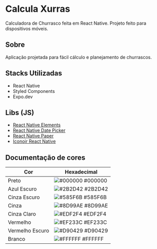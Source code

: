 
# Calcula Xurras

Calculadora de Churrasco feita em React Native. Projeto feito para dispositivos móveis.

## Sobre
Aplicação projetada para fácil cálculo e planejamento de churrascos. 

## Stacks Utilizadas
 - React Native
 - Styled Components
 - Expo.dev

## Libs (JS)
- [React Native Elements](https://reactnativeelements.com/)
- [React Native Date Picker](https://www.npmjs.com/package/react-native-date-picker)
- [React Native Paper](https://www.npmjs.com/package/react-native-paper)
- [Iconoir React Native](https://iconoir.com/docs/packages/iconoir-react-native)
## Documentação de cores

| Cor               | Hexadecimal                                                |
| ----------------- | ---------------------------------------------------------------- |
| Preto     | ![#000000](https://via.placeholder.com/10/000?text=+) #000000 |
| Azul Escuro      | ![#2B2D42](https://via.placeholder.com/10/2B2D42?text=+) #2B2D42 |
| Cinza Escuro       | ![#585F6B](https://via.placeholder.com/10/585F6B?text=+) #585F6B |
| Cinza       | ![#8D99AE](https://via.placeholder.com/10/8D99AE?text=+) #8D99AE |
| Cinza Claro       | ![#EDF2F4](https://via.placeholder.com/10/EDF2F4?text=+) #EDF2F4 |
| Vermelho       | ![#EF233C](https://via.placeholder.com/10/EF233C?text=+) #EF233C |
| Vermelho Escuro       | ![#D90429](https://via.placeholder.com/10/D90429?text=+) #D90429 |
| Branco       | ![#FFFFFF](https://via.placeholder.com/10/FFFFFF?text=+) #FFFFFF |


